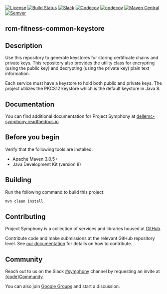 [![License](https://img.shields.io/badge/License-EPL%201.0-red.svg)](https://opensource.org/licenses/EPL-1.0)
[![Build Status](https://travis-ci.org/dellemc-symphony/common-keystore.svg?branch=master)](https://travis-ci.org/dellemc-symphony/common-keystore)
[![Slack](http://community.codedellemc.com/badge.svg)](https://codecommunity.slack.com/messages/symphony)
[![Codecov](https://img.shields.io/codecov/c/github/dellemc-symphony/common-keystore.svg)](https://codecov.io/gh/dellemc-symphony/common-keystore)
[![codecov](https://codecov.io/gh/dellemc-symphony/common-keystore/branch/master/graph/badge.svg)](https://codecov.io/gh/dellemc-symphony/common-keystore)
[![Maven Central](https://maven-badges.herokuapp.com/maven-central/com.dell.cpsd.common.keystore/common-keystore/badge.svg)](https://maven-badges.herokuapp.com/maven-central/com.dell.cpsd.common.keystore/common-keystore)
[![Semver](http://img.shields.io/SemVer/2.0.0.png)](http://semver.org/spec/v2.0.0.html)

## rcm-fitness-common-keystore

## Description
Use this repository to generate keystores for storing certificate chains and private keys. This repository also provides the utility class for encrypting (using the public key) and decrypting (using the private key) plain text information.

Each service must have a keystore to hold both public and private keys. The project utilizes the PKCS12 keystore which is the default keystore in Java 8. 

## Documentation
You can find additional documentation for Project Symphony at [dellemc-symphony.readthedocs.io][documentation].

## Before you begin
Verify that the following tools are installed:
 
* Apache Maven 3.0.5+
* Java Development Kit (version 8)

## Building
Run the following command to build this project:
```bash
mvn clean install
```

## Contributing
Project Symphony is a collection of services and libraries housed at [GitHub][github].
 
Contribute code and make submissions at the relevant GitHub repository level. See [our documentation][contributing] for details on how to contribute.

## Community
Reach out to us on the Slack [#symphony][slack] channel by requesting an invite at [{code}Community][codecommunity].
 
You can also join [Google Groups][googlegroups] and start a discussion.
 
[slack]: https://codecommunity.slack.com/messages/symphony
[googlegroups]: https://groups.google.com/forum/#!forum/dellemc-symphony
[codecommunity]: http://community.codedellemc.com/
[contributing]: http://dellemc-symphony.readthedocs.io/en/latest/contributingtosymphony.html
[github]: https://github.com/dellemc-symphony
[documentation]: https://dellemc-symphony.readthedocs.io/en/latest/
